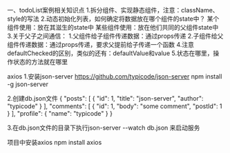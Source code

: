 一、todoList案例相关知识点
1.拆分组件、实现静态组件，注意：className、style的写法
2.动态初始化列表，如何确定将数据放在哪个组件的state中？
    某个组件使用：放在其滋生的state中
    某些组件使用：放在他们共同的父组件state中
3.关于父子之间通信：
    1.父组件给子组件传递数据：通过props传递
    2.子组件给父组件传递数据：通过props传递，要求父提前给子传递一个函数
4.注意defaultChecked的区别，类似的还有：defaultValue和value
5.状态在哪里，操作状态的方法就在哪里

axios
1.安装json-server  https://github.com/typicode/json-server
npm install -g json-server

2.创建db.json文件
{
  "posts": [
    { "id": 1, "title": "json-server", "author": "typicode" }
  ],
  "comments": [
    { "id": 1, "body": "some comment", "postId": 1 }
  ],
  "profile": { "name": "typicode" }
}

3.在db.json文件的目录下执行json-server --watch db.json 来启动服务

项目中安装axios
npm install axios

<script src="https://cdn.bootcdn.net/ajax/libs/axios/1.2.3/axios.min.js"></script>